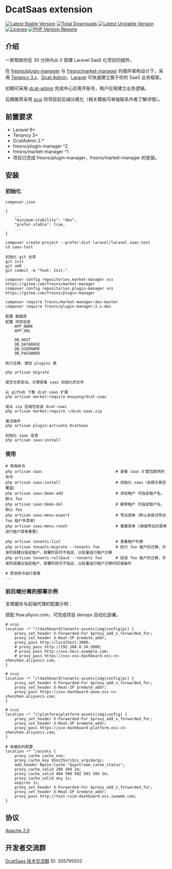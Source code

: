 # DcatSaas extension

[![Latest Stable Version](http://poser.pugx.org/mouyong/dcat-saas/v)](https://packagist.org/packages/mouyong/dcat-saas) [![Total Downloads](http://poser.pugx.org/mouyong/dcat-saas/downloads)](https://packagist.org/packages/mouyong/dcat-saas) [![Latest Unstable Version](http://poser.pugx.org/mouyong/dcat-saas/v/unstable)](https://packagist.org/packages/mouyong/dcat-saas) [![License](http://poser.pugx.org/mouyong/dcat-saas/license)](https://packagist.org/packages/mouyong/dcat-saas) [![PHP Version Require](http://poser.pugx.org/mouyong/dcat-saas/require/php)](https://packagist.org/packages/mouyong/dcat-saas)

## 介绍

一款帮助你在 30 分钟内从 0 搭建 Laravel SaaS 化项目的插件。

在 [fresns/plugin-manager](http://gitee.com/fresns/plugin-manager) 与 [fresns/market-manager](https://gitee.com/fresns/market-manager) 的插件架构设计下，采用 [Tenancy 3.x](https://tenancyforlaravel.com/)、[Dcat-Admin](http://www.dcatadmin.com/)、[Laravel](https://laravel.com/) 可快速建立属于你的 SaaS 业务框架。

初期可采用 [dcat-admin](https://learnku.com/docs/dcat-admin/2.x) 完成中心应用开账号，租户应用建立业务逻辑。

后期推荐采用 [scui](https://lolicode.gitee.io/scui-doc/) 将项目前后端分离化（相关模板可单独联系作者了解详情）。


## 前置要求

- Laravel 9+
- Tenancy 3+
- DcatAdmin 2.*
- fresns/plugin-manager ^2
- fresns/market-manager ^1
- 项目已完成 fresns/plugin-manager、fresns/market-manager 的安装。


## 安装

### 初始化

`composer.json`
```
{
    ...
    "minimum-stability": "dev",
    "prefer-stable": true,
    ...
}
```

```
composer create-project --prefer-dist laravel/laravel saas-test
cd saas-test

初始化 git 仓库
git init
git add .
git commit -m "feat: Init."

composer config repositories.market-manager vcs https://gitee.com/fresns/market-manager
composer config repositories.plugin-manager vcs https://gitee.com/fresns/plugin-manager

composer require fresns/market-manager:dev-master
composer require fresns/plugin-manager:2.x-dev

配置 数据库
配置 项目信息
	APP_NAME
	APP_URL

	DB_HOST
	DB_DATABASE
	DB_USERNAME
	DB_PASSWORD

执行迁移，增加 plugins 表

php artisan migrate

提交仓库变动。方便查看 saas 初始化的文件

从 github 下载 dcat-saas 扩展
php artisan market:require mouyong/dcat-saas

或从 zip 压缩包安装 dcat-saas
php artisan market:require ~/dcat-saas.zip

激活插件
php artisan plugin:activate DcatSaas

初始化 saas 信息
php artisan saas:install
```


### 使用

```
# 常用命令
php artisan saas                                # 查看 saas 扩展包提供的命令
php artisan saas:install                        # 初始化 saas（会提示是否覆盖）
php artisan saas:demo-add                       # 添加租户 可指定租户名，默认 foo
php artisan saas:demo-del                       # 删除租户 可指定租户名，默认 foo
php artisan saas:menu-export                    # 导出菜单（默认会尝试导出 foo 租户多菜单）
php artisan saas:menu-reset                     # 重置菜单 (根据导出的菜单进行租户菜单重置)

php artisan tenants:list                        # 查看租户列表
php artisan tenants:migrate --tenants foo       # 执行 foo 租户的迁移，开发阶段建议指定租户，部署阶段可不指定，以批量运行租户迁移
php artisan tenants:rollback --tenants foo      # 回滚 foo 租户的迁移，开发阶段建议指定租户，部署阶段可不指定，以批量运行租户迁移的回滚操作

# 其他命令自行查看
...
```


### 前后端分离的部署示例

宝塔缓存与前端代理的配置示例：

搭配 flow.aliyun.com，可完成项目 devops 自动化部署。

```
# scui
location ~* ^/(dashboard|tenants-assets|img|config|pc) {
    proxy_set_header X-Forwarded-For $proxy_add_x_forwarded_for;
    proxy_set_header X-Real-IP $remote_addr;
    proxy_pass http://localhost:3000;
    # proxy_pass http://192.168.0.34:3000;
    # proxy_pass http://xxx.hecs.example.com;
    # proxy_pass https://xxx-xxx-dashboard.oss-cn-shenzhen.aliyuncs.com;
}

# scui
location ~* ^/(dashboard|tenants-assets|img|config|pc) {
    proxy_set_header X-Forwarded-For $proxy_add_x_forwarded_for;
    proxy_set_header X-Real-IP $remote_addr;
    proxy_pass https://xxx-dashboard-aone.oss-cn-shenzhen.aliyuncs.com;
}

# scui
location ~* ^/(platform|platform-assets|img|config) {
    proxy_set_header X-Forwarded-For $proxy_add_x_forwarded_for;
    proxy_set_header X-Real-IP $remote_addr;
    proxy_pass https://xxx-dashboard-platform.oss-cn-shenzhen.aliyuncs.com;
}

# 有缓存的配置
location ~* ^/assets {
    proxy_cache cache_one;
    proxy_cache_key $host$uri$is_args$args;
    add_header Nginx-Cache "$upstream_cache_status";
    proxy_cache_valid 200 304 1m;
    proxy_cache_valid 404 500 502 503 504 1m;
    proxy_cache_valid any 1s;
    expires 1s;
    proxy_set_header X-Forwarded-For $proxy_add_x_forwarded_for;
    proxy_set_header X-Real-IP $remote_addr;
    proxy_pass http://test-csim-dashboard.oss.iwnweb.com;
}
```


## 协议
[Apache 2.0](LICENSE)


## 开发者交流群
[DcatSaas 技术交流群](https://qm.qq.com/cgi-bin/qm/qr?k=JdZJTPzOEsDo3gCR1ENENRXqWPmM-67l&jump_from=webapi&authKey=5EZ6xwqKptmf3U3QMT/IkclubXceZt2JWqkiQbfwXiELv2d4roHTMX32MmBWoi4q) ID: 305795002
